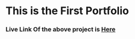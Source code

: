 <h1> This is the First Portfolio </h1>
<h3> Live Link Of the above project is <a href="https://clinquant-sable-3953d3.netlify.app/">Here</a></h3>
